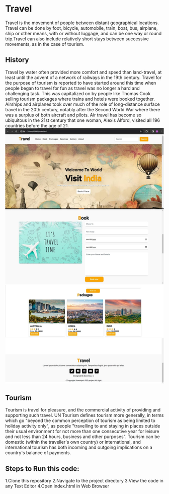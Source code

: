 # Travel
Travel is the movement of people between distant geographical locations. Travel can be done by foot, bicycle, automobile, train, boat, bus, airplane, ship or other means, with or without luggage, and can be one way or round trip.Travel can also include relatively short stays between successive movements, as in the case of tourism.


## History
Travel by water often provided more comfort and speed than land-travel, at least until the advent of a network of railways in the 19th century. Travel for the purpose of tourism is reported to have started around this time when people began to travel for fun as travel was no longer a hard and challenging task. This was capitalized on by people like Thomas Cook selling tourism packages where trains and hotels were booked together. Airships and airplanes took over much of the role of long-distance surface travel in the 20th century, notably after the Second World War where there was a surplus of both aircraft and pilots. Air travel has become so ubiquitous in the 21st century that one woman, Alexis Alford, visited all 196 countries before the age of 21.
![m](t1.jpg)
![m](t2.jpg)
![m](t3.jpg)
![m](t4.jpg)

## Tourism
Tourism is travel for pleasure, and the commercial activity of providing and supporting such travel. UN Tourism defines tourism more generally, in terms which go "beyond the common perception of tourism as being limited to holiday activity only", as people "travelling to and staying in places outside their usual environment for not more than one consecutive year for leisure and not less than 24 hours, business and other purposes". Tourism can be domestic (within the traveller's own country) or international, and international tourism has both incoming and outgoing implications on a country's balance of payments.

## Steps to Run this code:
1.Clone this repository
2.Navigate to the project directory
3.View the code in any Text Editor
4.Open index.html in Web Browser
